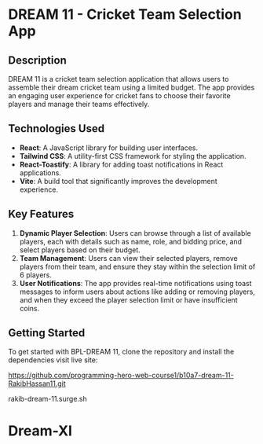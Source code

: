 # DREAM 11 - Cricket Team Selection App

## Description
DREAM 11 is a cricket team selection application that allows users to assemble their dream cricket team using a limited budget. The app provides an engaging user experience for cricket fans to choose their favorite players and manage their teams effectively.

## Technologies Used
- **React**: A JavaScript library for building user interfaces.
- **Tailwind CSS**: A utility-first CSS framework for styling the application.
- **React-Toastify**: A library for adding toast notifications in React applications.
- **Vite**: A build tool that significantly improves the development experience.

## Key Features
1. **Dynamic Player Selection**: Users can browse through a list of available players, each with details such as name, role, and bidding price, and select players based on their budget.
2. **Team Management**: Users can view their selected players, remove players from their team, and ensure they stay within the selection limit of 6 players.
3. **User Notifications**: The app provides real-time notifications using toast messages to inform users about actions like adding or removing players, and when they exceed the player selection limit or have insufficient coins.

## Getting Started
To get started with BPL-DREAM 11, clone the repository and install the dependencies visit live site:

https://github.com/programming-hero-web-course1/b10a7-dream-11-RakibHassan11.git

rakib-dream-11.surge.sh
# Dream-XI
